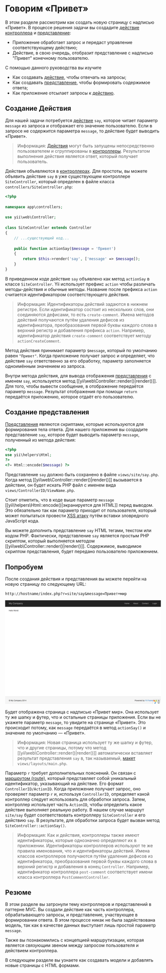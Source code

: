 Говорим «Привет»
================

В этом разделе рассмотрим как создать новую страницу с надписью «Привет». В процессе решения задачи вы создадите
[действие контроллера](structure-controllers.md) и [представление](structure-views.md):

* Приложение обработает запрос и передаст управление соответствующему действию;
* Действие, в свою очередь, отобразит представление с надписью "Привет" конечному пользователю.

С помощью данного руководства вы изучите

* Как создавать [действие](structure-controllers.md), чтобы отвечать на запросы;
* Как создавать [представление](structure-views.md), чтобы формировать содержимое ответа;
* Как приложение отсылает запросы к [действию](structure-controllers.md).


Создание Действия <a name="creating-action"></a>
------------------------------------------------

Для нашей задачи потребуется [действие](structure-controllers.md) `say`, которое читает параметр `message` из
запроса и отображает его значение пользователю. Если в запросе не содержится параметра `message`, то действие будет
выводить «Привет».

> Информация: [Действия](structure-controllers.md) могут быть запущены непосредственно пользователем и сгруппированы в
  [контроллеры](structure-controllers.md). Результатом выполнения действия является ответ, который получает пользователь.

Действия объявляются в [контроллерах](structure-controllers.md). Для простоты, вы можете объявить действие
`say` в уже существующем контроллере `SiteController`, который определен в файле класса `controllers/SiteController.php`:

```php
<?php

namespace app\controllers;

use yii\web\Controller;

class SiteController extends Controller
{
    // ...существующий код...

    public function actionSay($message = 'Привет')
    {
        return $this->render('say', ['message' => $message]);
    }
}
```

В приведенном коде действие `say` объявлено как метод `actionSay` в классе `SiteController`.
Yii использует префикс `action` чтобы различать методы-действия и обычные методы. Название после префикса `action`
считается идентификатором соответствующего действия.

> Информация: Идентификаторы действий задаются в нижнем регистре. Если идентификатор состоит из нескольких слов, они
  соединяются дефисами, то есть `create-comment`. Имена методов действий получаются путём удаления дефисов
  из идентификатора, преобразования первой буквы каждого слова в верхний регистр и добавления префикса `action`.
  Например, идентификатор действия `create-comment` соответствует методу `actionCreateComment`.

Метод действия принимает параметр `$message`, который по умолчанию равен `"Привет"`. Когда приложение получает запрос
и определяет, что действие `say` ответственно за его обработку, параметр заполняется одноимённым значением из запроса.

Внутри метода действия, для вывода отображения [представления](structure-views.md) с именем `say`, используется метод
[[yii\web\Controller::render()|render()]]. Для того, чтобы вывести сообщение, в отображение передаётся параметр `message`.
Результат отображения при помощи `return` передаётся приложению, которое отдаёт его пользователю.


Создание представления <a name="creating-view"></a>
---------------------------------------------------

[Представления](structure-views.md) являются скриптами, которые используются для формирования тела ответа. Для нашего
приложения вы создадите представление `say`, которое будет выводить параметр `message`, полученный из метода действия:

```php
<?php
use yii\helpers\Html;
?>
<?= Html::encode($message) ?>
```

Представление `say` должно быть сохранено в файле `views/site/say.php`. Когда метод [[yii\web\Controller::render()|render()]]
вызывается в действии, он будет искать PHP файл с именем вида `views/ControllerID/ViewName.php`.

Стоит отметить, что в коде выше параметр `message` [[yii\helpers\Html::encode()|экранируется для HTML]] перед выводом.
Это обязательно так как параметр приходит от пользователя, который может попытаться провести
[XSS атаку](http://ru.wikipedia.org/wiki/%D0%9C%D0%B5%D0%B6%D1%81%D0%B0%D0%B9%D1%82%D0%BE%D0%B2%D1%8B%D0%B9_%D1%81%D0%BA%D1%80%D0%B8%D0%BF%D1%82%D0%B8%D0%BD%D0%B3)
путём вставки зловредного JavaScript кода.

Вы можете дополнить представление `say` HTML тегами, текстом или кодом PHP. Фактически, представление `say` является
простым PHP скриптом, который выполняется методом [[yii\web\Controller::render()|render()]]. Содержимое, выводимое
скриптом представления, будет передано пользователю приложением.


Попробуем <a name="trying-it-out"></a>
--------------------------------------

После создания действия и представления вы можете перейти на новую страницу по следующему URL:

```
http://hostname/index.php?r=site/say&message=Привет+мир
```

![Привет, мир](images/start-hello-world.png)

Будет отображена страница с надписью «Привет мир». Она использует ту же шапку и футер, что и остальные страницы приложения.
Если вы не укажете параметр `message`, то увидите на странице «Привет». Это происходит потому, как `message` передаётся
в метод `actionSay()` и значение по умолчанию — «Привет».

> Информация: Новая страница использует ту же шапку и футер, что и другие страницы, потому что метод
  [[yii\web\Controller::render()|render()]] автоматически вставляет результат представления `say` в, так называемый, 
  [макет](structure-views.md) `views/layouts/main.php`.

Параметр `r` требует дополнительных пояснений. Он связан с [маршрутом (route)](runtime-routing.md), который представляет
собой уникальный идентификатор, указывающий на действие. Его формат `ControllerID/ActionID`. Когда приложение получает
запрос, оно проверяет параметр `r` и, используя `ControllerID`, определяет какой контроллер следует использовать для
обработки запроса. Затем, контроллер использует часть `ActionID`, чтобы определить какое действие выполняет реальную работу.
В нашем случае маршрут `site/say` будет соответствовать контроллеру `SiteController` и его действию `say`. 
В результате, для обработки запроса будет вызван метод `SiteController::actionSay()`.

> Информация: Как и действия, контроллеры также имеют идентификаторы, которые однозначно определяют их в приложении.
  Идентификаторы контроллеров используют те же правила именования, что и идентификаторы действий. Имена классов
  контроллеров получаются путём удаления дефисов из идентификатора, преобразования первой буквы каждого слова в
  верхний регистр и добавления в конец `Controller`. Например, идентификатор контроллера `post-comment` соответствует
  имени класса контроллера `PostCommentController`.


Резюме <a name="summary"></a>
-----------------------------

В этом разделе вы затронули тему контроллеров и представлений в паттерне MVC. Вы создали действие как часть контроллера,
обрабатывающего запросы, и представление, участвующее в формировании ответа. В этом процессе никак не была задействована
модель, так как в качестве данных выступает лишь простой параметр `message`.

Также вы познакомились с концепцией маршрутизации, которая является связующим звеном между запросом пользователя и
действием контроллера.

В следующем разделе вы узнаете как создавать модели и добавлять новые страницы с HTML формами.

